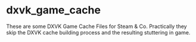 # dxvk_game_cache
These are some DXVK Game Cache Files for Steam & Co.
Practically they skip the DXVK cache building process and the resulting stuttering in game.
